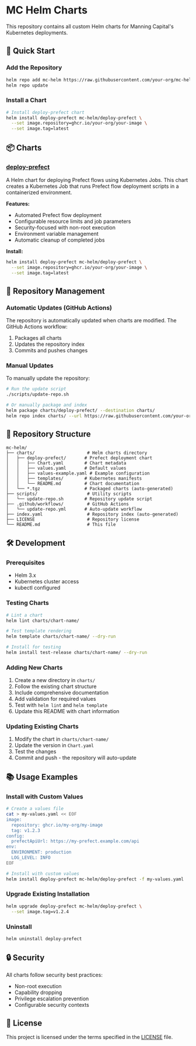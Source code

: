 # MC Helm Charts

This repository contains all custom Helm charts for Manning Capital's Kubernetes deployments.

## 🚀 Quick Start

### Add the Repository

```bash
helm repo add mc-helm https://raw.githubusercontent.com/your-org/mc-helm/main/charts/
helm repo update
```

### Install a Chart

```bash
# Install deploy-prefect chart
helm install deploy-prefect mc-helm/deploy-prefect \
  --set image.repository=ghcr.io/your-org/your-image \
  --set image.tag=latest
```

## 📦 Charts

### [deploy-prefect](./charts/deploy-prefect/)

A Helm chart for deploying Prefect flows using Kubernetes Jobs. This chart creates a Kubernetes Job that runs Prefect flow deployment scripts in a containerized environment.

**Features:**
- Automated Prefect flow deployment
- Configurable resource limits and job parameters
- Security-focused with non-root execution
- Environment variable management
- Automatic cleanup of completed jobs

**Install:**
```bash
helm install deploy-prefect mc-helm/deploy-prefect \
  --set image.repository=ghcr.io/your-org/your-image \
  --set image.tag=latest
```

## 🔧 Repository Management

### Automatic Updates (GitHub Actions)

The repository is automatically updated when charts are modified. The GitHub Actions workflow:
1. Packages all charts
2. Updates the repository index
3. Commits and pushes changes

### Manual Updates

To manually update the repository:

```bash
# Run the update script
./scripts/update-repo.sh

# Or manually package and index
helm package charts/deploy-prefect/ --destination charts/
helm repo index charts/ --url https://raw.githubusercontent.com/your-org/mc-helm/main/charts/
```

## 📁 Repository Structure

```
mc-helm/
├── charts/                    # Helm charts directory
│   ├── deploy-prefect/       # Prefect deployment chart
│   │   ├── Chart.yaml        # Chart metadata
│   │   ├── values.yaml       # Default values
│   │   ├── values-example.yaml # Example configuration
│   │   ├── templates/        # Kubernetes manifests
│   │   └── README.md         # Chart documentation
│   └── *.tgz                 # Packaged charts (auto-generated)
├── scripts/                   # Utility scripts
│   └── update-repo.sh        # Repository update script
├── .github/workflows/         # GitHub Actions
│   └── update-repo.yml       # Auto-update workflow
├── index.yaml                 # Repository index (auto-generated)
├── LICENSE                    # Repository license
└── README.md                  # This file
```

## 🛠️ Development

### Prerequisites

- Helm 3.x
- Kubernetes cluster access
- kubectl configured

### Testing Charts

```bash
# Lint a chart
helm lint charts/chart-name/

# Test template rendering
helm template charts/chart-name/ --dry-run

# Install for testing
helm install test-release charts/chart-name/ --dry-run
```

### Adding New Charts

1. Create a new directory in `charts/`
2. Follow the existing chart structure
3. Include comprehensive documentation
4. Add validation for required values
5. Test with `helm lint` and `helm template`
6. Update this README with chart information

### Updating Existing Charts

1. Modify the chart in `charts/chart-name/`
2. Update the version in `Chart.yaml`
3. Test the changes
4. Commit and push - the repository will auto-update

## 📚 Usage Examples

### Install with Custom Values

```bash
# Create a values file
cat > my-values.yaml << EOF
image:
  repository: ghcr.io/my-org/my-image
  tag: v1.2.3
config:
  prefectApiUrl: https://my-prefect.example.com/api
env:
  ENVIRONMENT: production
  LOG_LEVEL: INFO
EOF

# Install with custom values
helm install deploy-prefect mc-helm/deploy-prefect -f my-values.yaml
```

### Upgrade Existing Installation

```bash
helm upgrade deploy-prefect mc-helm/deploy-prefect \
  --set image.tag=v1.2.4
```

### Uninstall

```bash
helm uninstall deploy-prefect
```

## 🔒 Security

All charts follow security best practices:
- Non-root execution
- Capability dropping
- Privilege escalation prevention
- Configurable security contexts

## 📄 License

This project is licensed under the terms specified in the [LICENSE](LICENSE) file.
